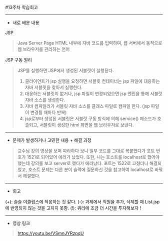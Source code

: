 #13주차 학습회고

------------
+ 새로 배운 내용

 JSP 

> Java Server Page
> HTML 내부에 자바 코드를 입력하여, 웹 서버에서 동적으로 웹 브라우저를 관리하는 언어

JSP 구동 원리

> JSP를 실행하면 JSP에서 생성된 서블릿이 실행된다.
> 1) 클라이언트가 jsp 실행을 요청하면 서블릿 컨테이너는 jsp 파일에 대응하는 자바 서블릿을 찾아서 실행한다.
> 2) 대응하는 서블릿이 없거나, jsp 파일이 변경되었으면 jsp 엔진을 통해 서블릿 자바 소스를 생성한다.
> 3) 자바 컴파일러가 서블릿 자바 소스를 클래스 파일로 컴파일 한다. (jsp 파일이 변경될 때마다 반복)
> 4) jsp로부터 생성된 서블릿은 서블릿 구동 방식에 의해 service() 메소드가 호출되고, 서블릿이 생성한 html 화면을 웹 브라우저로 보낸다.

------------
+ 문제가 발생하거나 고민한 내용 + 해결 과정
> 교수님 강의 영상을 보며 따라하다 보니 일부 코드를 그대로 복붙했다가 포트 번호가 1521로 되어있어 에러가 났었다. 
또한, 나는 호스트를 localhost로 했어야 했는데 강의를 보고 server로 했다가 에러났다.
포트는 1522로 고쳤더니 해결되었고, 호스트 문제는 다른 분이 슬랙에 질문하신 것을 참고하여 localhost로 바꿔서 해결했다.

------------
+ 회고
>
(+): 슬슬 이클립스에 적응하는 것 같다.
(-): 과제에서 직원을 추가, 삭제할 때 List.jsp에 반영되지 않는 것을 고치지 못함.
(!): 쿼리에 조금 더 시간을 투자해보자 ! 

------------
+ 영상 링크
> https://youtu.be/VSmnJYRzpqU






